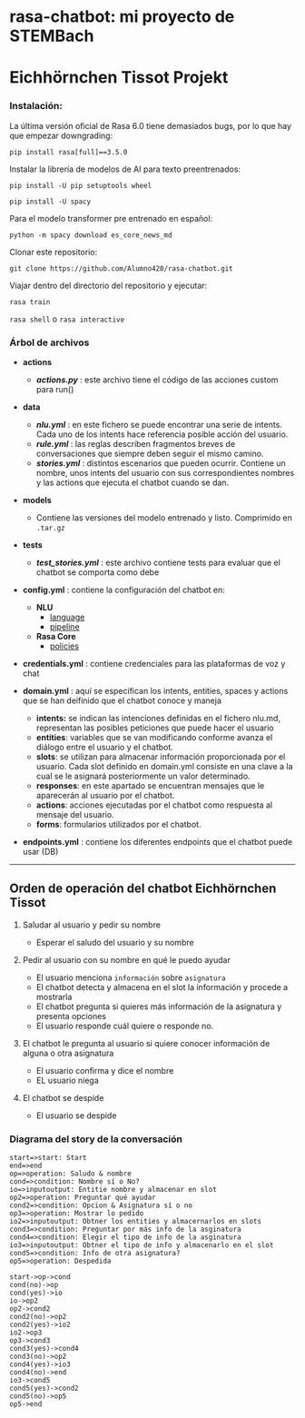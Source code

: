 # rasa-chatbot: mi proyecto de STEMBach

# Eichhörnchen Tissot Projekt

### Instalación:
La última versión oficial de Rasa 6.0 tiene demasiados bugs, por lo que hay que empezar downgrading:

`pip install rasa[full]==3.5.0`

Instalar la librería de modelos de AI para texto preentrenados:

`pip install -U pip setuptools wheel`

`pip install -U spacy`

Para el modelo transformer pre entrenado en español:

`python -m spacy download es_core_news_md` 

Clonar este repositorio:

`git clone https://github.com/Alumno420/rasa-chatbot.git`

Viajar dentro del directorio del repositorio y ejecutar:

`rasa train`

`rasa shell` o `rasa interactive`

### Árbol de archivos
- **actions**
	- ***actions.py*** : este archivo tiene el código de las acciones custom para run()

- **data**
	- ***nlu.yml*** : en este fichero se puede encontrar una serie de intents. Cada uno de los intents hace referencia posible acción del usuario.
	- ***rule.yml*** : las reglas describen fragmentos breves de conversaciones que siempre deben seguir el mismo camino.
	- ***stories.yml*** : distintos escenarios que pueden ocurrir. Contiene un nombre, unos intents del usuario con sus correspondientes nombres y las actions que ejecuta el chatbot cuando se dan.

- **models**
	- Contiene las versiones del modelo entrenado y listo. Comprimido en `.tar.gz`

- **tests**
	- ***test_stories.yml*** : este archivo contiene tests para evaluar que el chatbot se comporta como debe

- **config.yml** : contiene la configuración del chatbot en:
	- **NLU**
		* [language](https://rasa.com/docs/rasa/nlu/components/) 
		* [pipeline](https://rasa.com/docs/rasa/tuning-your-model)
	- **Rasa Core**
		* [policies](https://rasa.com/docs/rasa/core/policies/)

- **credentials.yml** : contiene credenciales para las plataformas de voz y chat

- **domain.yml** : aquí se especifican los intents, entities, spaces y actions que se han deifinido que el chatbot conoce y maneja
	* **intents:** se indican las intenciones definidas en el fichero nlu.md, representan las posibles peticiones que puede hacer el usuario
	* **entities**: variables que se van modificando conforme avanza el diálogo entre el usuario y el chatbot.
	* **slots**: se utilizan para almacenar información proporcionada por el usuario. Cada slot definido en domain.yml consiste en una clave a la cual se le asignará posteriormente un valor determinado.
	* **responses**: en este apartado se encuentran mensajes que le aparecerán al usuario por el chatbot.
	* **actions**: acciones ejecutadas por el chatbot como respuesta al mensaje del usuario.
	* **forms**: formularios utilizados por el chatbot.

- **endpoints.yml** :  contiene los diferentes endpoints que el chatbot puede usar (DB)

------------

## Orden de operación del chatbot Eichhörnchen Tissot

1. Saludar al usuario y pedir su nombre
	- Esperar el saludo del usuario y su nombre

2. Pedir al usuario con su nombre en qué le puedo ayudar
	- El usuario menciona `información` sobre `asignatura`
	- El chatbot detecta y almacena en el slot la información y procede a mostrarla
	- El chatbot pregunta si quieres más información de la asignatura y presenta opciones
	- El usuario responde cuál quiere o responde no.
3. El chatbot le pregunta al usuario si quiere conocer información de alguna o otra asignatura
	- El usuario confirma y dice el nombre
	- EL usuario niega
4. El chatbot se despide
	- El usuario se despide

### Diagrama del story de la conversación
                    
```flow
start=>start: Start
end=>end
op=>operation: Saludo & nombre
cond=>condition: Nombre sí o No?
io=>inputoutput: Entitie nombre y almacenar en slot
op2=>operation: Preguntar qué ayudar
cond2=>condition: Opcion & Asignatura sí o no
op3=>operation: Mostrar lo pedido
io2=>inputoutput: Obtner los entities y almacernarlos en slots
cond3=>condition: Preguntar por más info de la asginatura
cond4=>condition: Elegir el tipo de info de la asginatura
io3=>inputoutput: Obtner el tipo de info y almacenarlo en el slot
cond5=>condition: Info de otra asignatura?
op5=>operation: Despedida

start->op->cond
cond(no)->op
cond(yes)->io
io->op2
op2->cond2
cond2(no)->op2
cond2(yes)->io2
io2->op3
op3->cond3
cond3(yes)->cond4
cond3(no)->op2
cond4(yes)->io3
cond4(no)->end
io3->cond5
cond5(yes)->cond2
cond5(no)->op5
op5->end



```
